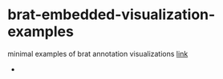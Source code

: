 brat-embedded-visualization-examples
====================================

minimal examples of brat annotation visualizations
[link](http://brat.nlplab.org/embed.html)

* 
